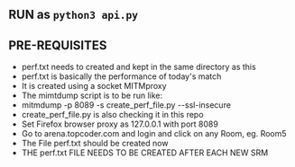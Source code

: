 ## RUN as `python3 api.py`

## PRE-REQUISITES
- perf.txt needs to created and kept in the same directory as this
- perf.txt is basically the performance of today's match
- It is created using a socket MITMproxy
- The mimtdump script is to be run like:
- mitmdump -p 8089 -s create_perf_file.py --ssl-insecure
- create_perf_file.py is also checking it in this repo
- Set Firefox browser proxy as 127.0.0.1 with port 8089
- Go to arena.topcoder.com and login and click on any Room, eg. Room5
- The File perf.txt should be created now
- THE perf.txt FILE NEEDS TO BE CREATED AFTER EACH NEW SRM